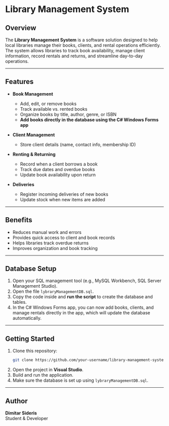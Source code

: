 # Library Management System

## Overview
The **Library Management System** is a software solution designed to help local libraries manage their books, clients, and rental operations efficiently. The system allows libraries to track book availability, manage client information, record rentals and returns, and streamline day-to-day operations.

---

## Features
- **Book Management**
  - Add, edit, or remove books
  - Track available vs. rented books
  - Organize books by title, author, genre, or ISBN
  - **Add books directly in the database using the C# Windows Forms app**

- **Client Management**
  - Store client details (name, contact info, membership ID)

- **Renting & Returning**
  - Record when a client borrows a book
  - Track due dates and overdue books
  - Update book availability upon return

- **Deliveries**
  - Register incoming deliveries of new books
  - Update stock when new items are added

---

## Benefits
- Reduces manual work and errors
- Provides quick access to client and book records
- Helps libraries track overdue returns
- Improves organization and book tracking

---

## Database Setup
1. Open your SQL management tool (e.g., MySQL Workbench, SQL Server Management Studio).  
2. Open the file `lybraryManagementDB.sql`.  
3. Copy the code inside and **run the script** to create the database and tables.  
4. In the C# Windows Forms app, you can now add books, clients, and manage rentals directly in the app, which will update the database automatically.

---

## Getting Started
1. Clone this repository:
    ```bash
    git clone https://github.com/your-username/library-management-system.git
    ```
2. Open the project in **Visual Studio**.  
3. Build and run the application.  
4. Make sure the database is set up using `lybraryManagementDB.sql`.

---

## Author
**Dimitar Sideris**  
Student & Developer
